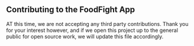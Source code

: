## Contributing to the FoodFight App
AT this time, we are not accepting any third party contributions. Thank you for your interest however, and if we open this project up to the general public for open source work, we will update this file accordingly.
